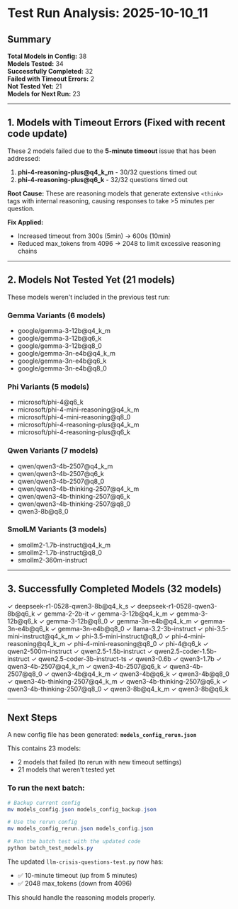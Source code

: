 # Test Run Analysis: 2025-10-10_11

## Summary

**Total Models in Config:** 38  
**Models Tested:** 34  
**Successfully Completed:** 32  
**Failed with Timeout Errors:** 2  
**Not Tested Yet:** 21  
**Models for Next Run:** 23  

---

## 1. Models with Timeout Errors (Fixed with recent code update)

These 2 models failed due to the **5-minute timeout** issue that has been addressed:

1. **phi-4-reasoning-plus@q4_k_m** - 30/32 questions timed out
2. **phi-4-reasoning-plus@q6_k** - 32/32 questions timed out

**Root Cause:** These are reasoning models that generate extensive `<think>` tags with internal reasoning, causing responses to take >5 minutes per question.

**Fix Applied:** 
- Increased timeout from 300s (5min) → 600s (10min)
- Reduced max_tokens from 4096 → 2048 to limit excessive reasoning chains

---

## 2. Models Not Tested Yet (21 models)

These models weren't included in the previous test run:

### Gemma Variants (6 models)
- google/gemma-3-12b@q4_k_m
- google/gemma-3-12b@q6_k
- google/gemma-3-12b@q8_0
- google/gemma-3n-e4b@q4_k_m
- google/gemma-3n-e4b@q6_k
- google/gemma-3n-e4b@q8_0

### Phi Variants (5 models)
- microsoft/phi-4@q6_k
- microsoft/phi-4-mini-reasoning@q4_k_m
- microsoft/phi-4-mini-reasoning@q8_0
- microsoft/phi-4-reasoning-plus@q4_k_m
- microsoft/phi-4-reasoning-plus@q6_k

### Qwen Variants (7 models)
- qwen/qwen3-4b-2507@q4_k_m
- qwen/qwen3-4b-2507@q6_k
- qwen/qwen3-4b-2507@q8_0
- qwen/qwen3-4b-thinking-2507@q4_k_m
- qwen/qwen3-4b-thinking-2507@q6_k
- qwen/qwen3-4b-thinking-2507@q8_0
- qwen3-8b@q8_0

### SmolLM Variants (3 models)
- smollm2-1.7b-instruct@q4_k_m
- smollm2-1.7b-instruct@q8_0
- smollm2-360m-instruct

---

## 3. Successfully Completed Models (32 models)

✓ deepseek-r1-0528-qwen3-8b@q4_k_s
✓ deepseek-r1-0528-qwen3-8b@q6_k
✓ gemma-2-2b-it
✓ gemma-3-12b@q4_k_m
✓ gemma-3-12b@q6_k
✓ gemma-3-12b@q8_0
✓ gemma-3n-e4b@q4_k_m
✓ gemma-3n-e4b@q6_k
✓ gemma-3n-e4b@q8_0
✓ llama-3.2-3b-instruct
✓ phi-3.5-mini-instruct@q4_k_m
✓ phi-3.5-mini-instruct@q8_0
✓ phi-4-mini-reasoning@q4_k_m
✓ phi-4-mini-reasoning@q8_0
✓ phi-4@q6_k
✓ qwen2-500m-instruct
✓ qwen2.5-1.5b-instruct
✓ qwen2.5-coder-1.5b-instruct
✓ qwen2.5-coder-3b-instruct-ts
✓ qwen3-0.6b
✓ qwen3-1.7b
✓ qwen3-4b-2507@q4_k_m
✓ qwen3-4b-2507@q6_k
✓ qwen3-4b-2507@q8_0
✓ qwen3-4b@q4_k_m
✓ qwen3-4b@q6_k
✓ qwen3-4b@q8_0
✓ qwen3-4b-thinking-2507@q4_k_m
✓ qwen3-4b-thinking-2507@q6_k
✓ qwen3-4b-thinking-2507@q8_0
✓ qwen3-8b@q4_k_m
✓ qwen3-8b@q6_k

---

## Next Steps

A new config file has been generated: **`models_config_rerun.json`**

This contains 23 models:
- 2 models that failed (to rerun with new timeout settings)
- 21 models that weren't tested yet

### To run the next batch:

```powershell
# Backup current config
mv models_config.json models_config_backup.json

# Use the rerun config
mv models_config_rerun.json models_config.json

# Run the batch test with the updated code
python batch_test_models.py
```

The updated `llm-crisis-questions-test.py` now has:
- ✅ 10-minute timeout (up from 5 minutes)
- ✅ 2048 max_tokens (down from 4096)

This should handle the reasoning models properly.
